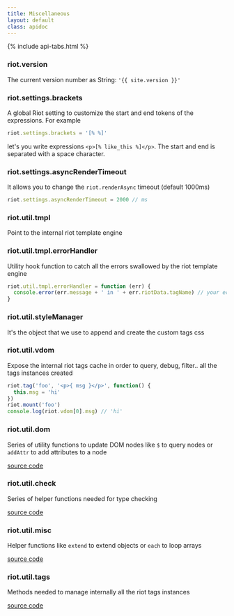 ```yaml
---
title: Miscellaneous
layout: default
class: apidoc
---
```


{% include api-tabs.html %}


### <a name="version"></a> riot.version

The current version number as String: `'{{ site.version }}'`


### <a name="brackets"></a> riot.settings.brackets

A global Riot setting to customize the start and end tokens of the expressions. For example


``` js
riot.settings.brackets = '[% %]'
```

let's you write expressions `<p>[% like_this %]</p>`. The start and end is separated with a space character.

### <a name="asyncrendertimeout"></a> riot.settings.asyncRenderTimeout

It allows you to change the `riot.renderAsync` timeout (default 1000ms)

```js
riot.settings.asyncRenderTimeout = 2000 // ms
```

### <a name="util"></a> riot.util.tmpl

Point to the internal riot template engine

### <a name="tmpl-errors"></a> riot.util.tmpl.errorHandler

Utility hook function to catch all the errors swallowed by the riot template engine

```js
riot.util.tmpl.errorHandler = function (err) {
  console.error(err.message + ' in ' + err.riotData.tagName) // your error logic here
}
```

### <a name="util"></a> riot.util.styleManager

It's the object that we use to append and create the custom tags css

### <a name="util"></a> riot.util.vdom

Expose the internal riot tags cache in order to query, debug, filter.. all the tags instances created

```js
riot.tag('foo', '<p>{ msg }</p>', function() {
  this.msg = 'hi'
})
riot.mount('foo')
console.log(riot.vdom[0].msg) // 'hi'
```

### <a name="util"></a> riot.util.dom

Series of utility functions to update DOM nodes like `$` to query nodes or `addAttr` to add attributes to a node

[source code](https://github.com/riot/riot/blob/next/lib/browser/common/util/dom.js)

### <a name="util"></a> riot.util.check

Series of helper functions needed for type checking

[source code](https://github.com/riot/riot/blob/next/lib/browser/common/util/check.js)

### <a name="util"></a> riot.util.misc

Helper functions like `extend` to extend objects or `each` to loop arrays

[source code](https://github.com/riot/riot/blob/next/lib/browser/common/util/misc.js)

### <a name="util"></a> riot.util.tags

Methods needed to manage internally all the riot tags instances

[source code](https://github.com/riot/riot/blob/next/lib/browser/common/util/tags.js)

